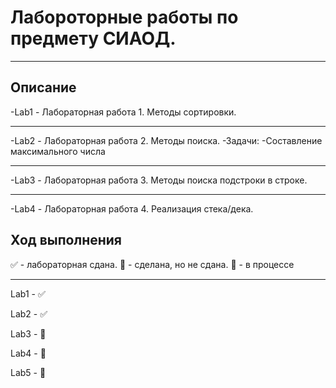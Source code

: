 # Лабороторные работы по предмету СИАОД.
____
## Описание
-Lab1 - Лабораторная работа 1. Методы сортировки.
____
-Lab2 - Лабораторная работа 2. Методы поиска.
  -Задачи:
    -Составление максимального числа
____
-Lab3 - Лабораторная работа 3. Методы поиска подстроки в строке.
____
-Lab4 - Лабораторная работа 4. Реализация стека/дека.

## Ход выполнения
:white_check_mark: - лабораторная сдана.
:black_square_button: - сделана, но не сдана.
:red_circle: - в процессе
____
Lab1 - :white_check_mark:

Lab2 - :white_check_mark:

Lab3 - :black_square_button:

Lab4 - :black_square_button:

Lab5 - :red_circle:

